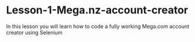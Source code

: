 # Lesson-1-Mega.nz-account-creator
In this lesson you will learn how to code a fully working Mega.com account creator using Selenium
